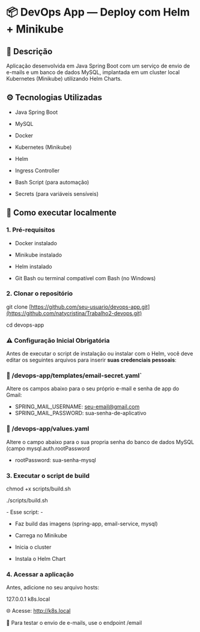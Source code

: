 # 📦 DevOps App — Deploy com Helm + Minikube

## 📝 Descrição

Aplicação desenvolvida em Java Spring Boot com um serviço de envio de e-mails e um banco de dados MySQL, implantada em um cluster local Kubernetes (Minikube) utilizando Helm Charts.

## ⚙️ Tecnologias Utilizadas

- Java Spring Boot

- MySQL

- Docker

- Kubernetes (Minikube)

- Helm

- Ingress Controller

- Bash Script (para automação)

- Secrets (para variáveis sensíveis)

## 🚀 Como executar localmente

### 1. Pré-requisitos
 
 - Docker instalado

 - Minikube instalado

 - Helm instalado

 - Git Bash ou terminal compatível com Bash (no Windows)

### 2. Clonar o repositório

git clone [https://github.com/seu-usuario/devops-app.git](https://github.com/natycristina/Trabalho2-devops.git)

cd devops-app

### ⚠️ Configuração Inicial Obrigatória

Antes de executar o script de instalação ou instalar com o Helm, você deve editar os seguintes arquivos para inserir **suas credenciais pessoais**:

### 🔐 /devops-app/templates/email-secret.yaml`

Altere os campos abaixo para o seu próprio e-mail e senha de app do Gmail:

- SPRING_MAIL_USERNAME: seu-email@gmail.com
- SPRING_MAIL_PASSWORD: sua-senha-de-aplicativo

### 🔐 /devops-app/values.yaml

Altere o campo abaixo para o sua propria senha do banco de dados MySQL (campo mysql.auth.rootPassword

- rootPassword: sua-senha-mysql
  
### 3. Executar o script de build

chmod +x scripts/build.sh

./scripts/build.sh

*-* Esse script: *-*

- Faz build das imagens (spring-app, email-service, mysql)

- Carrega no Minikube

- Inicia o cluster

- Instala o Helm Chart

### 4. Acessar a aplicação
Antes, adicione no seu arquivo hosts:

127.0.0.1 k8s.local

🌐 Acesse: http://k8s.local

📧 Para testar o envio de e-mails, use o endpoint /email
